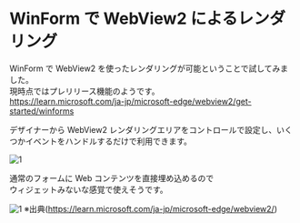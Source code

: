 # WinForm で WebView2 によるレンダリング

WinForm で WebView2 を使ったレンダリングが可能ということで試してみました。  
現時点ではプレリリース機能のようです。  
https://learn.microsoft.com/ja-jp/microsoft-edge/webview2/get-started/winforms

デザイナーから WebView2 レンダリングエリアをコントロールで設定し、いくつかイベントをハンドルするだけで利用できます。

![1](https://user-images.githubusercontent.com/49807271/206033523-5e92b34c-b031-4406-9f6b-32055480014e.png)

通常のフォームに Web コンテンツを直接埋め込めるので  
ウィジェットみないな感覚で使えそうです。

![1](https://user-images.githubusercontent.com/49807271/206036126-09179162-d479-4e19-8d17-c16ef75fe503.png)
※出典(https://learn.microsoft.com/ja-jp/microsoft-edge/webview2/)
